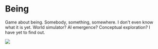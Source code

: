 # Being
Game about being. Somebody, something, somewhere. I don't even know what it is yet. World simulator? AI emergence? Conceptual exploration? I have yet to find out.

<img src="https://raw.github.com/idpsycho/being/master/concepts/human-and-animals.png">
